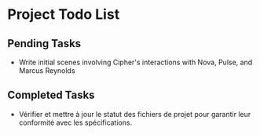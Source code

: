 # Project Todo List

## Pending Tasks
- Write initial scenes involving Cipher's interactions with Nova, Pulse, and Marcus Reynolds

## Completed Tasks
- Vérifier et mettre à jour le statut des fichiers de projet pour garantir leur conformité avec les spécifications.
